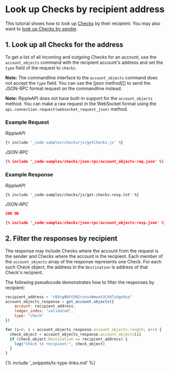 # Look up Checks by recipient address

This tutorial shows how to look up [Checks](concept-checks.html) by their recipient. You may also want to [look up Checks by sender](tutorial-checks-lookup-by-sender.html).

## 1. Look up all Checks for the address

To get a list of all incoming and outgoing Checks for an account, use the `account_objects` command with the recipient account's address and set the `type` field of the request to `checks`.

**Note:** The commandline interface to the `account_objects` command does not accept the `type` field. You can use the [json method][] to send the JSON-RPC format request on the commandline instead.

**Note:** RippleAPI does not have built-in support for the `account_objects` method. You can make a raw request in the WebSocket format using the `api.connection.request(websocket_request_json)` method.

### Example Request

<!-- MULTICODE_BLOCK_START -->

*RippleAPI*

```js
{% include '_code-samples/checks/js/getChecks.js' %}
```

*JSON-RPC*

```json
{% include '_code-samples/checks/json-rpc/account_objects-req.json' %}
```

<!-- MULTICODE_BLOCK_END -->

### Example Response

<!-- MULTICODE_BLOCK_START -->

*RippleAPI*

```
{% include '_code-samples/checks/js/get-checks-resp.txt' %}
```

*JSON-RPC*

```json
200 OK

{% include '_code-samples/checks/json-rpc/account_objects-resp.json' %}
```

<!-- MULTICODE_BLOCK_END -->


## 2. Filter the responses by recipient

The response may include Checks where the account from the request is the sender and Checks where the account is the recipient. Each member of the `account_objects` array of the response represents one Check. For each such Check object, the address in the `Destination` is address of that Check's recipient.

The following pseudocode demonstrates how to filter the responses by recipient:

```js
recipient_address = "rBXsgNkPcDN2runsvWmwxk3Lh97zdgo9za"
account_objects_response = get_account_objects({
    account: recipient_address,
    ledger_index: "validated",
    type: "check"
})

for (i=0; i < account_objects_response.account_objects.length; i++) {
  check_object = account_objects_response.account_objects[i]
  if (check_object.Destination == recipient_address) {
    log("Check to recipient:", check_object)
  }
}
```

<!--{# common links #}-->
[Specifying Currency Amounts]: reference-rippled.html#specifying-currency-amounts
[RippleAPI]: reference-rippleapi.html
{% include '_snippets/tx-type-links.md' %}
